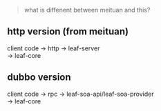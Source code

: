 
> what is diffenent between meituan and this?  
## http version (from meituan)
client code -> http -> leaf-server   
                    -> leaf-core
## dubbo version
client code -> rpc  -> leaf-soa-api/leaf-soa-provider   
                    -> leaf-core

